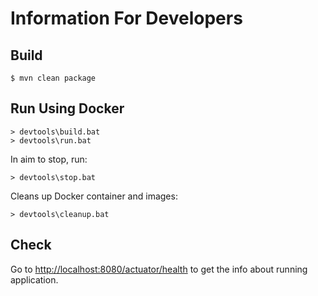 # Information For Developers

## Build
    $ mvn clean package

## Run Using Docker

    > devtools\build.bat
    > devtools\run.bat

In aim to stop, run:

    > devtools\stop.bat

Cleans up Docker container and images:

    > devtools\cleanup.bat

## Check

Go to 
[http://localhost:8080/actuator/health](http://localhost:8080/actuator/health)
to get the info about running application.
